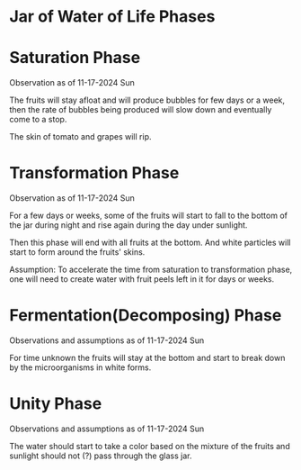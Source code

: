# Jar of Water of Life Phases

# Saturation Phase
Observation as of 11-17-2024 Sun

The fruits will stay afloat and will produce bubbles for few days or a week, then the rate of bubbles being produced will slow down and eventually come to a stop.

The skin of tomato and grapes will rip.
# Transformation Phase
Observation as of 11-17-2024 Sun

For a few days or weeks, some of the fruits will start to fall to the bottom of the jar during night and rise again during the day under sunlight.

Then this phase will end with all fruits at the bottom. And white particles will start to form around the fruits' skins.

Assumption: To accelerate the time from saturation to transformation phase, one will need to create water with fruit peels left in it for days or weeks.
# Fermentation(Decomposing) Phase
Observations and assumptions as of 11-17-2024 Sun

For time unknown the fruits will stay at the bottom and start to break down by the microorganisms in white forms.
# Unity Phase
Observations and assumptions as of 11-17-2024 Sun

The water should start to take a color based on the mixture of the fruits and sunlight should not (?) pass through the glass jar. 